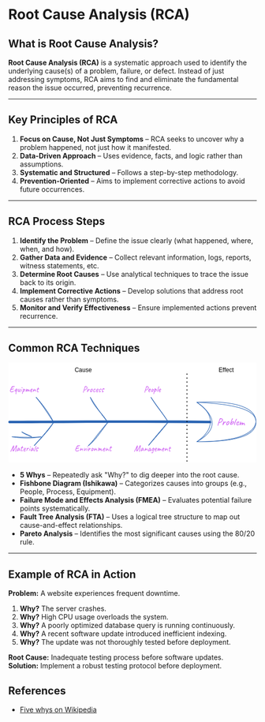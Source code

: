 # Root Cause Analysis (RCA)

## What is Root Cause Analysis?

**Root Cause Analysis (RCA)** is a systematic approach used to identify the underlying cause(s) of a problem, failure, or defect. Instead of just addressing symptoms, RCA aims to find and eliminate the fundamental reason the issue occurred, preventing recurrence.

---

## Key Principles of RCA

1. **Focus on Cause, Not Just Symptoms** – RCA seeks to uncover why a problem happened, not just how it manifested.
2. **Data-Driven Approach** – Uses evidence, facts, and logic rather than assumptions.
3. **Systematic and Structured** – Follows a step-by-step methodology.
4. **Prevention-Oriented** – Aims to implement corrective actions to avoid future occurrences.

---

## RCA Process Steps

1. **Identify the Problem** – Define the issue clearly (what happened, where, when, and how).
2. **Gather Data and Evidence** – Collect relevant information, logs, reports, witness statements, etc.
3. **Determine Root Causes** – Use analytical techniques to trace the issue back to its origin.
4. **Implement Corrective Actions** – Develop solutions that address root causes rather than symptoms.
5. **Monitor and Verify Effectiveness** – Ensure implemented actions prevent recurrence.

---

## Common RCA Techniques

![Ishiwaka (fishbone) diagram](/images/diagrams/fishbone-diagram-ishikawa.png)

- **5 Whys** – Repeatedly ask "Why?" to dig deeper into the root cause.
- **Fishbone Diagram (Ishikawa)** – Categorizes causes into groups (e.g., People, Process, Equipment).
- **Failure Mode and Effects Analysis (FMEA)** – Evaluates potential failure points systematically.
- **Fault Tree Analysis (FTA)** – Uses a logical tree structure to map out cause-and-effect relationships.
- **Pareto Analysis** – Identifies the most significant causes using the 80/20 rule.

---

## Example of RCA in Action

**Problem:** A website experiences frequent downtime.

1. **Why?** The server crashes.
2. **Why?** High CPU usage overloads the system.
3. **Why?** A poorly optimized database query is running continuously.
4. **Why?** A recent software update introduced inefficient indexing.
5. **Why?** The update was not thoroughly tested before deployment.

**Root Cause:** Inadequate testing process before software updates.  
**Solution:** Implement a robust testing protocol before deployment.

## References

- [Five whys on Wikipedia](https://en.wikipedia.org/wiki/Five_whys)
